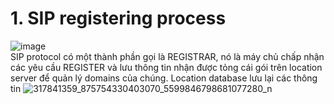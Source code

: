 # 1. SIP registering process
![image](https://user-images.githubusercontent.com/101868484/205804613-eeac5f95-f876-4f2e-90df-95e4606bbc1d.png)  
SIP protocol có một thành phần gọi là REGISTRAR, nó là máy chủ chấp nhận các yêu cầu REGISTER và lưu thông tin nhận được tỏng cái gói trên location server để quản lý domains của chúng.
Location database lưu lại các thông tin 
![317841359_875754330403070_5599846798681077280_n](https://user-images.githubusercontent.com/101868484/205807671-38081c24-2c88-4372-a62c-ed0b09cbaae3.jpg)


